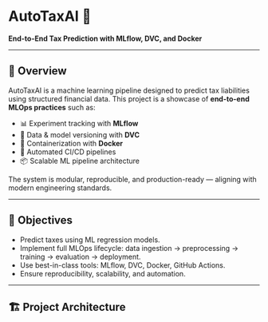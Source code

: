 # AutoTaxAI 🚀  
**End-to-End Tax Prediction with MLflow, DVC, and Docker**

---

## 📌 Overview

AutoTaxAI is a machine learning pipeline designed to predict tax liabilities using structured financial data. This project is a showcase of **end-to-end MLOps practices** such as:

- 📊 Experiment tracking with **MLflow**
- 📁 Data & model versioning with **DVC**
- 🐳 Containerization with **Docker**
- 🔁 Automated CI/CD pipelines
- 📦 Scalable ML pipeline architecture

The system is modular, reproducible, and production-ready — aligning with modern engineering standards.

---

## 🎯 Objectives

- Predict taxes using ML regression models.
- Implement full MLOps lifecycle: data ingestion → preprocessing → training → evaluation → deployment.
- Use best-in-class tools: MLflow, DVC, Docker, GitHub Actions.
- Ensure reproducibility, scalability, and automation.

---

## 🏗️ Project Architecture

